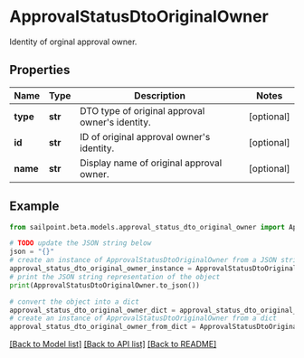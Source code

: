 # ApprovalStatusDtoOriginalOwner

Identity of orginal approval owner.

## Properties

Name | Type | Description | Notes
------------ | ------------- | ------------- | -------------
**type** | **str** | DTO type of original approval owner&#39;s identity. | [optional] 
**id** | **str** | ID of original approval owner&#39;s identity. | [optional] 
**name** | **str** | Display name of original approval owner. | [optional] 

## Example

```python
from sailpoint.beta.models.approval_status_dto_original_owner import ApprovalStatusDtoOriginalOwner

# TODO update the JSON string below
json = "{}"
# create an instance of ApprovalStatusDtoOriginalOwner from a JSON string
approval_status_dto_original_owner_instance = ApprovalStatusDtoOriginalOwner.from_json(json)
# print the JSON string representation of the object
print(ApprovalStatusDtoOriginalOwner.to_json())

# convert the object into a dict
approval_status_dto_original_owner_dict = approval_status_dto_original_owner_instance.to_dict()
# create an instance of ApprovalStatusDtoOriginalOwner from a dict
approval_status_dto_original_owner_from_dict = ApprovalStatusDtoOriginalOwner.from_dict(approval_status_dto_original_owner_dict)
```
[[Back to Model list]](../README.md#documentation-for-models) [[Back to API list]](../README.md#documentation-for-api-endpoints) [[Back to README]](../README.md)


